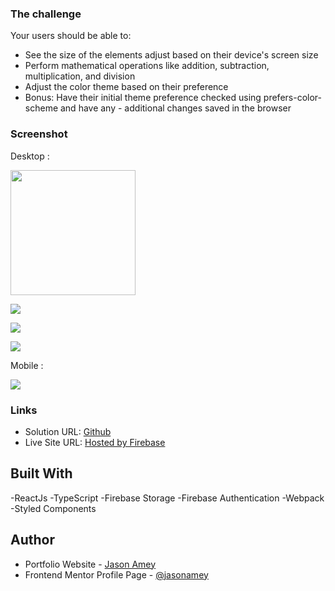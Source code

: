 ### The challenge

Your users should be able to:

- See the size of the elements adjust based on their device's screen size
- Perform mathematical operations like addition, subtraction, multiplication, and division
- Adjust the color theme based on their preference
- Bonus: Have their initial theme preference checked using prefers-color-scheme and have any - additional changes saved in the browser

### Screenshot

Desktop :

<img src="https://firebasestorage.googleapis.com/v0/b/project-data-ja.appspot.com/o/front-end-mentor%2Fcalculator%2FScreen%20Shot%202022-06-17%20at%201.16.06%20PM.png?alt=media&token=9e3a5a00-ca82-4845-80d1-23e7b3283cad"  width="200" height="200">

![](https://firebasestorage.googleapis.com/v0/b/project-data-ja.appspot.com/o/front-end-mentor%2Fcalculator%2FScreen%20Shot%202022-06-17%20at%201.16.06%20PM.png?alt=media&token=9e3a5a00-ca82-4845-80d1-23e7b3283cad)

![](https://firebasestorage.googleapis.com/v0/b/project-data-ja.appspot.com/o/front-end-mentor%2Fcalculator%2FScreen%20Shot%202022-06-17%20at%201.16.12%20PM.png?alt=media&token=0695d441-70e0-474b-9b9a-4d66587ce41a)

![](https://firebasestorage.googleapis.com/v0/b/project-data-ja.appspot.com/o/front-end-mentor%2Fcalculator%2FScreen%20Shot%202022-06-17%20at%201.16.19%20PM.png?alt=media&token=980a4804-9a80-42ae-a6d9-521b1cc97b98)

Mobile :

![](https://firebasestorage.googleapis.com/v0/b/project-data-ja.appspot.com/o/front-end-mentor%2Fcalculator%2FScreen%20Shot%202022-06-17%20at%201.16.35%20PM.png?alt=media&token=def8a9cc-e441-43ff-a67b-92643130477c)

### Links

- Solution URL: [Github](https://github.com/jasonamey/entertianment-web-app)
- Live Site URL: [Hosted by Firebase](https://entertainment-web-app-e9562.web.app/login)

## Built With

-ReactJs
-TypeScript
-Firebase Storage
-Firebase Authentication
-Webpack
-Styled Components

## Author

- Portfolio Website - [Jason Amey](https://www.jasonamey.com)
- Frontend Mentor Profile Page - [@jasonamey](https://www.frontendmentor.io/profile/jasonamey)
